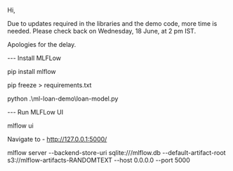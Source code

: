 Hi,

Due to updates required in the libraries and the demo code, more time is needed. Please check back on Wednesday, 18 June, at 2 pm IST.

Apologies for the delay.


--- Install MLFLow

pip install mlflow

pip freeze > requirements.txt

python .\ml-loan-demo\loan-model.py

--- Run MLFLow UI 

mlflow ui

Navigate to - http://127.0.0.1:5000/


mlflow server --backend-store-uri sqlite:///mlflow.db --default-artifact-root s3://mlflow-artifacts-RANDOMTEXT --host 0.0.0.0 --port 5000